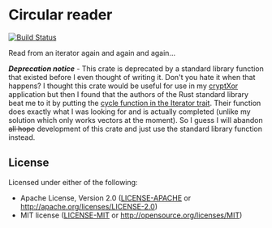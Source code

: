 # Circular reader

[![Build Status](https://travis-ci.org/PhilboBaggins/circular-reader.svg?branch=master)](https://travis-ci.org/PhilboBaggins/circular-reader)

Read from an iterator again and again and again...

***Deprecation notice*** - This crate is deprecated by a standard library function that existed before I even thought of writing it. Don't you hate it when that happens? I thought this crate would be useful for use in my [cryptXor](https://github.com/PhilboBaggins/cryptXor) application but then I found that the authors of the Rust standard library beat me to it by putting the [cycle function in the Iterator trait](https://doc.rust-lang.org/std/iter/trait.Iterator.html#method.cycle). Their function does exactly what I was looking for and is actually completed (unlike my solution which only works vectors at the moment). So I guess I will abandon <strike>all hope</strike> development of this crate and just use the standard library function instead.

## License

Licensed under either of the following:

* Apache License, Version 2.0 ([LICENSE-APACHE](LICENSE-APACHE) or http://apache.org/licenses/LICENSE-2.0)
* MIT license ([LICENSE-MIT](LICENSE-MIT) or http://opensource.org/licenses/MIT)
